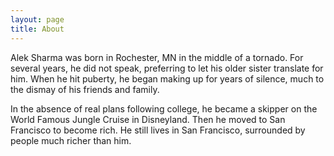 ```yaml
---
layout: page
title: About
---
```


Alek Sharma was born in Rochester, MN in the middle of a tornado. For several years, he did not speak, preferring to let his older sister translate for him.
When he hit puberty, he began making up for years of silence, much to the dismay of his friends and family.

In the absence of real plans following college, he became a skipper on the World Famous Jungle Cruise in Disneyland. Then he moved to San Francisco to become rich. He still lives in San Francisco, surrounded by people much richer than him.
